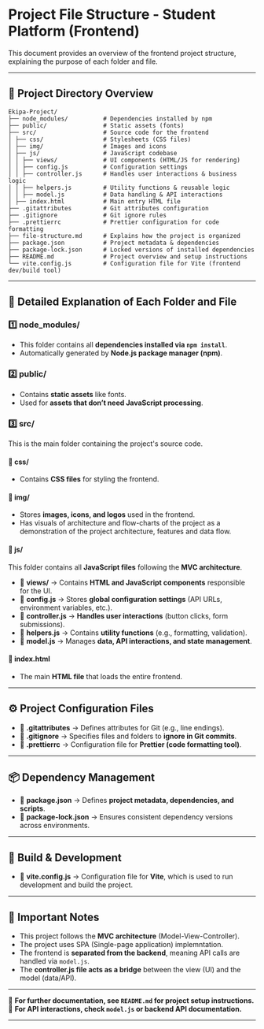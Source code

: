 # Project File Structure - Student Platform (Frontend)

This document provides an overview of the frontend project structure, explaining the purpose of each folder and file.

---

## 🌲 **Project Directory Overview**

```
Ekipa-Project/
├── node_modules/          # Dependencies installed by npm
├── public/                # Static assets (fonts)
├── src/                   # Source code for the frontend
│ ├── css/                 # Stylesheets (CSS files)
│ ├── img/                 # Images and icons
│ ├── js/                  # JavaScript codebase
│ │ ├── views/             # UI components (HTML/JS for rendering)
│ │ ├── config.js          # Configuration settings
│ │ ├── controller.js      # Handles user interactions & business logic
│ │ ├── helpers.js         # Utility functions & reusable logic
│ │ ├── model.js           # Data handling & API interactions
│ ├── index.html           # Main entry HTML file
├── .gitattributes         # Git attributes configuration
├── .gitignore             # Git ignore rules
├── .prettierrc            # Prettier configuration for code formatting
├── file-structure.md      # Explains how the project is organized
├── package.json           # Project metadata & dependencies
├── package-lock.json      # Locked versions of installed dependencies
├── README.md              # Project overview and setup instructions
└── vite.config.js         # Configuration file for Vite (frontend dev/build tool)
```

---

## 📂 **Detailed Explanation of Each Folder and File**

### **1️⃣ node_modules/**

- This folder contains all **dependencies installed via `npm install`**.
- Automatically generated by **Node.js package manager (npm)**.

### **2️⃣ public/**

- Contains **static assets** like fonts.
- Used for **assets that don’t need JavaScript processing**.

### **3️⃣ src/**

This is the main folder containing the project's source code.

#### 📁 **css/**

- Contains **CSS files** for styling the frontend.

#### 📁 **img/**

- Stores **images, icons, and logos** used in the frontend.
- Has visuals of architecture and flow-charts of the project as a demonstration of the project architecture, features and data flow.

#### 📁 **js/**

This folder contains all **JavaScript files** following the **MVC architecture**.

- 📁 **views/** → Contains **HTML and JavaScript components** responsible for the UI.
- 📝 **config.js** → Stores **global configuration settings** (API URLs, environment variables, etc.).
- 📝 **controller.js** → **Handles user interactions** (button clicks, form submissions).
- 📝 **helpers.js** → Contains **utility functions** (e.g., formatting, validation).
- 📝 **model.js** → Manages **data, API interactions, and state management**.

#### 📄 **index.html**

- The main **HTML file** that loads the entire frontend.

---

## ⚙️ **Project Configuration Files**

- 📄 **.gitattributes** → Defines attributes for Git (e.g., line endings).
- 📄 **.gitignore** → Specifies files and folders to **ignore in Git commits**.
- 📄 **.prettierrc** → Configuration file for **Prettier (code formatting tool)**.

---

## 📦 **Dependency Management**

- 📄 **package.json** → Defines **project metadata, dependencies, and scripts**.
- 📄 **package-lock.json** → Ensures consistent dependency versions across environments.

---

## 🚀 **Build & Development**

- 📄 **vite.config.js** → Configuration file for **Vite**, which is used to run development and build the project.

---

## 📜 **Important Notes**

- This project follows the **MVC architecture** (Model-View-Controller).
- The project uses SPA (Single-page application) implemntation.
- The frontend is **separated from the backend**, meaning API calls are handled via `model.js`.
- The **controller.js file acts as a bridge** between the view (UI) and the model (data/API).

---

📌 **For further documentation, see `README.md` for project setup instructions.**  
📌 **For API interactions, check `model.js` or backend API documentation.**

---
